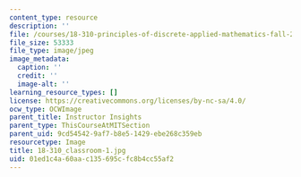 ```yaml
---
content_type: resource
description: ''
file: /courses/18-310-principles-of-discrete-applied-mathematics-fall-2013/01ed1c4a60aac135695cfc8b4cc55af2_18-310_classroom-1.jpg
file_size: 53333
file_type: image/jpeg
image_metadata:
  caption: ''
  credit: ''
  image-alt: ''
learning_resource_types: []
license: https://creativecommons.org/licenses/by-nc-sa/4.0/
ocw_type: OCWImage
parent_title: Instructor Insights
parent_type: ThisCourseAtMITSection
parent_uid: 9cd54542-9af7-b8e5-1429-ebe268c359eb
resourcetype: Image
title: 18-310_classroom-1.jpg
uid: 01ed1c4a-60aa-c135-695c-fc8b4cc55af2
---
```

